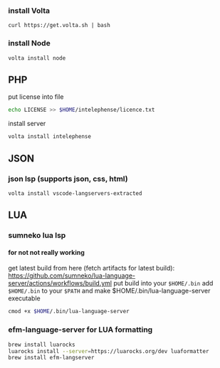 ### install Volta
```
curl https://get.volta.sh | bash
```

### install Node
```
volta install node
```
## PHP
put license into file
```sh
echo LICENSE >> $HOME/intelephense/licence.txt
```
install server
```
volta install intelephense
```
## JSON
### json lsp (supports json, css, html)
```
volta install vscode-langservers-extracted
```
## LUA
### sumneko lua lsp
#### for not not really working
get latest build from here (fetch artifacts for latest build):
https://github.com/sumneko/lua-language-server/actions/workflows/build.yml
put build into your `$HOME/.bin`
add `$HOME/.bin` to your `$PATH`
and make $HOME/.bin/lua-language-server executable
```sh
cmod +x $HOME/.bin/lua-language-server
```
### efm-language-server for LUA formatting
```sh
brew install luarocks
luarocks install --server=https://luarocks.org/dev luaformatter
brew install efm-langserver
```

